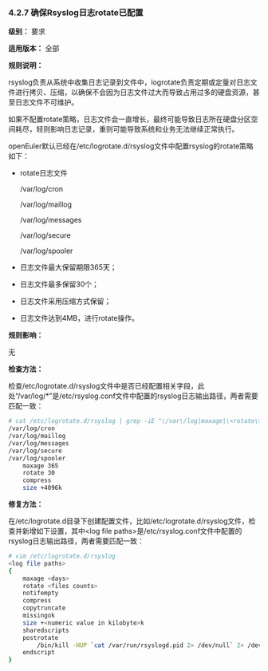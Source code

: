 ### 4.2.7 确保Rsyslog日志rotate已配置

**级别：** 要求

**适用版本：** 全部

**规则说明：** 

rsyslog负责从系统中收集日志记录到文件中，logrotate负责定期或定量对日志文件进行拷贝、压缩，以确保不会因为日志文件过大而导致占用过多的硬盘资源，甚至日志文件不可维护。

如果不配置rotate策略，日志文件会一直增长，最终可能导致日志所在硬盘分区空间耗尽，轻则影响日志记录，重则可能导致系统和业务无法继续正常执行。

openEuler默认已经在/etc/logrotate.d/rsyslog文件中配置rsyslog的rotate策略如下：

* rotate日志文件

  /var/log/cron

  /var/log/maillog

  /var/log/messages

  /var/log/secure

  /var/log/spooler

* 日志文件最大保留期限365天；

* 日志文件最多保留30个；

* 日志文件采用压缩方式保留；

* 日志文件达到4MB，进行rotate操作。

**规则影响：**

无

**检查方法：**

检查/etc/logrotate.d/rsyslog文件中是否已经配置相关字段，此处“/var/log/*”是/etc/rsyslog.conf文件中配置的rsyslog日志输出路径，两者需要匹配一致：

```bash
# cat /etc/logrotate.d/rsyslog | grep -iE "\/var\/log|maxage|\<rotate\>|compress|size"
/var/log/cron
/var/log/maillog
/var/log/messages
/var/log/secure
/var/log/spooler
    maxage 365
    rotate 30
    compress
    size +4096k
```

**修复方法：**

在/etc/logrotate.d目录下创建配置文件，比如/etc/logrotate.d/rsyslog文件，检查并新增如下设置，其中\<log file paths>是/etc/rsyslog.conf文件中配置的rsyslog日志输出路径，两者需要匹配一致：

```bash
# vim /etc/logrotate.d/rsyslog
<log file paths>
{
    maxage <days>
    rotate <files counts>
    notifempty
    compress
    copytruncate
    missingok
    size +<numeric value in kilobyte>k
    sharedscripts
    postrotate
        /bin/kill -HUP `cat /var/run/rsyslogd.pid 2> /dev/null` 2> /dev/null || true
    endscript
}
```